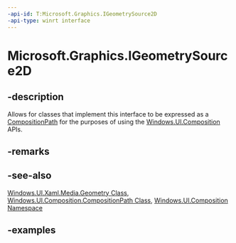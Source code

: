 ```yaml
---
-api-id: T:Microsoft.Graphics.IGeometrySource2D
-api-type: winrt interface
---
```


<!-- Interface syntax.
public interface IGeometrySource2D 
-->

# Microsoft.Graphics.IGeometrySource2D

## -description

Allows for classes that implement this interface to be expressed as a [CompositionPath](../microsoft.ui.composition/compositionpath.md) for the purposes of using the [Windows.UI.Composition](/uwp/api/windows.ui.composition) APIs.

## -remarks

## -see-also

[Windows.UI.Xaml.Media.Geometry Class](/windows/winui/api/microsoft.ui.xaml.media.geometry),
[Windows.UI.Composition.CompositionPath Class](/windows/winui/api/microsoft.ui.composition.compositionpath),
[Windows.UI.Composition Namespace](/windows/winui/api/microsoft.ui.composition)

## -examples
